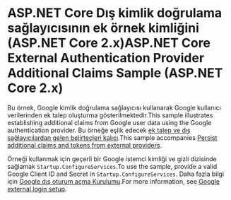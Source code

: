 # <a name="aspnet-core-external-authentication-provider-additional-claims-sample-aspnet-core-2x"></a><span data-ttu-id="b5e11-101">ASP.NET Core Dış kimlik doğrulama sağlayıcısının ek örnek kimliğini (ASP.NET Core 2.x)</span><span class="sxs-lookup"><span data-stu-id="b5e11-101">ASP.NET Core External Authentication Provider Additional Claims Sample (ASP.NET Core 2.x)</span></span>

<span data-ttu-id="b5e11-102">Bu örnek, Google kimlik doğrulama sağlayıcısı kullanarak Google kullanıcı verilerinden ek talep oluşturma gösterilmektedir.</span><span class="sxs-lookup"><span data-stu-id="b5e11-102">This sample illustrates establishing additional claims from Google user data using the Google authentication provider.</span></span> <span data-ttu-id="b5e11-103">Bu örneğe eşlik edecek [ek talep ve dış sağlayıcılardan gelen belirteçleri kalıcı](https://docs.microsoft.com/aspnet/core/security/authentication/social/additional-claims).</span><span class="sxs-lookup"><span data-stu-id="b5e11-103">This sample accompanies [Persist additional claims and tokens from external providers](https://docs.microsoft.com/aspnet/core/security/authentication/social/additional-claims).</span></span>

<span data-ttu-id="b5e11-104">Örneği kullanmak için geçerli bir Google istemci kimliği ve gizli dizisinde sağlamak `Startup.ConfigureServices`.</span><span class="sxs-lookup"><span data-stu-id="b5e11-104">To use the sample, provide a valid Google Client ID and Secret in `Startup.ConfigureServices`.</span></span> <span data-ttu-id="b5e11-105">Daha fazla bilgi için [Google dış oturum açma Kurulumu](https://docs.microsoft.com/aspnet/core/security/authentication/social/google-logins).</span><span class="sxs-lookup"><span data-stu-id="b5e11-105">For more information, see [Google external login setup](https://docs.microsoft.com/aspnet/core/security/authentication/social/google-logins).</span></span>
